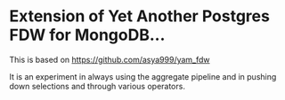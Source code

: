 
Extension of Yet Another Postgres FDW for MongoDB...
====================================================

This is based on https://github.com/asya999/yam_fdw

It is an experiment in always using the aggregate pipeline and in pushing down
selections and through various operators.

